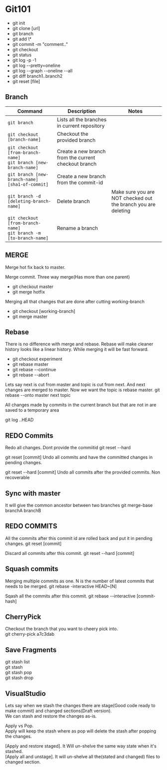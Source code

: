 # Git101

 <ul>
<li>git init</li>
<li>git clone [url]</li>
<li>git branch</li>
<li>git add \*</li>
<li>git commit -m "comment.."</li>
<li>git checkout <branchname></li>
<li>git status</li>
<li>git log -p -1</li>
<li>git log --pretty=oneline</li>
<li>git log --graph --oneline --all</li>
<li>git diff branch1..branch2</li>
<li>git reset [file]</li>
 </ul>
 
## Branch

|Command                   |Description   | Notes  |  
|--------------------------|---|---|
|```git branch``` | Lists all the branches in current repository|   |
|```git checkout [branch-name]```|Checkout the provided branch|  |
|```git checkout [from-branch-name]``` <br/> ```git branch [new-branch-name]```|Create a new branch from the current checkout branch|  |
|```git branch [new-branch-name] [sha1-of-commit]```|Create a new branch from the commit-id|  |
|```git branch -d [deleting-branch-name]```|Delete branch|Make sure you are NOT checked out the branch you are deleting |
|```git checkout [from-branch-name]``` <br/> ```git branch -m [to-branch-name]``` |Rename a branch||

## MERGE

Merge hot fix back to master.

Merge commit. Three way merge(Has more than one parent)

<ul>
    <li>git checkout master</li>
    <li>git merge hotfix</li>
</ul>

Merging all that changes that are done after cutting working-branch

<ul>
    <li>git checkout [working-branch]</li>
    <li>git merge master</li>
</ul>

## Rebase

There is no difference with merge and rebase. Rebase will make cleaner history looks like a linear history.
While merging it will be fast forward.

<ul>
    <li>git checkout experiment</li>
    <li>git rebase master</li>
    <li>git rebase --continue</li>
    <li>git rebase --abort</li>
</ul>

Lets say next is cut from master and topic is cut from next. 
And next changes are merged to master. Now we want the topic is rebase master.
git rebase --onto master next topic

 All changes made by commits in the current branch but that are not in <upstream> are saved to a temporary area

 git log <upstream>..HEAD


## REDO Commits

Redo all changes. Dont provide the commiitid 
git reset --hard

git reset [commit]
Undo all commits and have the committed changes in pending changes.

git reset --hard [commit]
Undo all commits after the provided commits. Non recoverable


## Sync with master

It will give the common ancestor between two branches
 git merge-base  branchA  branchB

## REDO COMMITS

All the commits after this commit id are rolled back and put it in pending changes.
git reset [commit]

Discard all commits after this commit.
git reset --hard [commit]

## Squash commits

Merging multiple commits as one. N is the number of latest commits that needs to be merged.
git rebase -interactive  HEAD~[N]

Sqash all the commits after this commit.
git rebase --interactive [commit-hash]

## CherryPick

Checkout the branch that you want to cheery pick into. <br/>
git cherry-pick a7c3dab

## Save Fragments

git stash list<br/>
git stash<br/>
git stash pop<br/>
git stash drop

## VisualStudio  

Lets say when we stash the changes there are stage(Good code ready to make commit) and changed sections(Draft version).<br/>
We can stash and restore the changes as-is.<br/>

Apply vs Pop. <br/>
Apply will keep the stash where as pop will delete the stash after popping the changes. <br/>

[Apply and restore staged]. It Will un-shelve the same way state when it's stashed. <br/>
[Apply all and unstage]. It will un-shelve all the(stated and changed) files to changed section.
